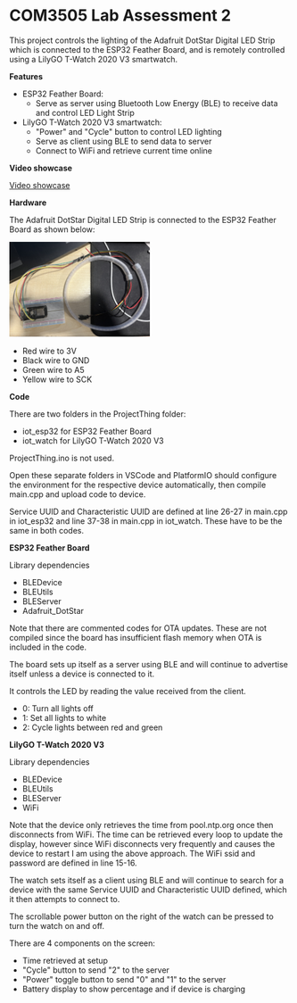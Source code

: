 
# COM3505 Lab Assessment 2

This project controls the lighting of the Adafruit DotStar Digital LED Strip which is connected to the ESP32 Feather Board, and is remotely controlled using a LilyGO T-Watch 2020 V3 smartwatch.

**Features**

- ESP32 Feather Board: 
    - Serve as server using Bluetooth Low Energy (BLE) to receive data and control LED Light Strip
- LilyGO T-Watch 2020 V3 smartwatch: 
    - "Power" and "Cycle" button to control LED lighting
    - Serve as client using BLE to send data to server
    - Connect to WiFi and retrieve current time online

**Video showcase**

[Video showcase](https://youtube.com/shorts/8GZYVhhmTeM?feature=share)

**Hardware**

The Adafruit DotStar Digital LED Strip is connected to the ESP32 Feather Board as shown below:

<a href="hardware.JPEG"><img src="hardware.JPEG" alt="Device hardware setup" width="50%" height="50%"></a>

- Red wire to 3V
- Black wire to GND
- Green wire to A5
- Yellow wire to SCK

**Code**

There are two folders in the ProjectThing folder:
- iot_esp32 for ESP32 Feather Board
- iot_watch for LilyGO T-Watch 2020 V3

ProjectThing.ino is not used.

Open these separate folders in VSCode and PlatformIO should configure the environment for the respective device automatically, then compile main.cpp and upload code to device.

Service UUID and Characteristic UUID are defined at line 26-27 in main.cpp in iot_esp32 and line 37-38 in main.cpp in iot_watch. These have to be the same in both codes.

**ESP32 Feather Board**

Library dependencies
- BLEDevice
- BLEUtils
- BLEServer
- Adafruit_DotStar

Note that there are commented codes for OTA updates. These are not compiled since the board has insufficient flash memory when OTA is included in the code.

The board sets up itself as a server using BLE and will continue to advertise itself unless a device is connected to it.

It controls the LED by reading the value received from the client.
- 0: Turn all lights off
- 1: Set all lights to white
- 2: Cycle lights between red and green

**LilyGO T-Watch 2020 V3**

Library dependencies
- BLEDevice
- BLEUtils
- BLEServer
- WiFi

Note that the device only retrieves the time from pool.ntp.org once then disconnects from WiFi. The time can be retrieved every loop to update the display, however since WiFi disconnects very frequently and causes the device to restart I am using the above approach. The WiFi ssid and password are defined in line 15-16.

The watch sets itself as a client using BLE and will continue to search for a device with the same Service UUID and Characteristic UUID defined, which it then attempts to connect to.

The scrollable power button on the right of the watch can be pressed to turn the watch on and off.

There are 4 components on the screen:
- Time retrieved at setup
- "Cycle" button to send "2" to the server
- "Power" toggle button to send "0" and "1" to the server
- Battery display to show percentage and if device is charging
    